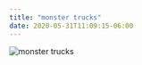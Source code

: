 ```yaml
---
title: "monster trucks"
date: 2020-05-31T11:09:15-06:00
---
```


![monster trucks](https://patch.com/img/cdn20/users/23137535/20190328/031659/styles/raw/public/processed_images/monsterjam-1553799492-3856.jpg)
